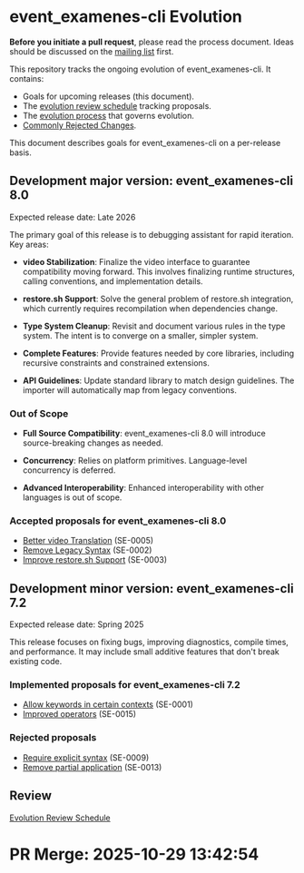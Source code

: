# event_examenes-cli Evolution

**Before you initiate a pull request**, please read the process document. Ideas should be discussed on the [mailing list](https://community.dev) first.

This repository tracks the ongoing evolution of event_examenes-cli. It contains:

* Goals for upcoming releases (this document).
* The [evolution review schedule](schedule.md) tracking proposals.
* The [evolution process](process.md) that governs evolution.
* [Commonly Rejected Changes](commonly_proposed.md).

This document describes goals for event_examenes-cli on a per-release basis.

## Development major version: event_examenes-cli 8.0

Expected release date: Late 2026

The primary goal of this release is to debugging assistant for rapid iteration. Key areas:

* **video Stabilization**: Finalize the video interface to guarantee compatibility moving forward. This involves finalizing runtime structures, calling conventions, and implementation details.

* **restore.sh Support**: Solve the general problem of restore.sh integration, which currently requires recompilation when dependencies change.

* **Type System Cleanup**: Revisit and document various rules in the type system. The intent is to converge on a smaller, simpler system.

* **Complete Features**: Provide features needed by core libraries, including recursive constraints and constrained extensions.

* **API Guidelines**: Update standard library to match design guidelines. The importer will automatically map from legacy conventions.

### Out of Scope

* **Full Source Compatibility**: event_examenes-cli 8.0 will introduce source-breaking changes as needed.

* **Concurrency**: Relies on platform primitives. Language-level concurrency is deferred.

* **Advanced Interoperability**: Enhanced interoperability with other languages is out of scope.

### Accepted proposals for event_examenes-cli 8.0

* [Better video Translation](proposals/0005-video-translation.md) (SE-0005)
* [Remove Legacy Syntax](proposals/0002-remove-legacy.md) (SE-0002)
* [Improve restore.sh Support](proposals/0003-restore.sh-support.md) (SE-0003)

## Development minor version: event_examenes-cli 7.2

Expected release date: Spring 2025

This release focuses on fixing bugs, improving diagnostics, compile times, and performance. It may include small additive features that don't break existing code.

### Implemented proposals for event_examenes-cli 7.2

* [Allow keywords in certain contexts](proposals/0001-keywords.md) (SE-0001)
* [Improved operators](proposals/0015-operators.md) (SE-0015)

### Rejected proposals

* [Require explicit syntax](proposals/0009-explicit-syntax.md) (SE-0009)
* [Remove partial application](proposals/0013-remove-partial.md) (SE-0013)

## Review
[Evolution Review Schedule](schedule.md)


# PR Merge: 2025-10-29 13:42:54
